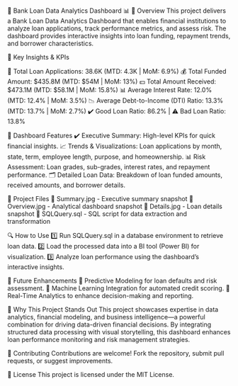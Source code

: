
🚀 Bank Loan Data Analytics Dashboard 📊
📌 Overview
This project delivers a Bank Loan Data Analytics Dashboard that enables financial institutions to analyze loan applications, track performance metrics, and assess risk. The dashboard provides interactive insights into loan funding, repayment trends, and borrower characteristics.

🔑 Key Insights & KPIs

📌 Total Loan Applications: 38.6K (MTD: 4.3K | MoM: 6.9%)
💰 Total Funded Amount: $435.8M (MTD: $54M | MoM: 13%)
💵 Total Amount Received: $473.1M (MTD: $58.1M | MoM: 15.8%)
📊 Average Interest Rate: 12.0% (MTD: 12.4% | MoM: 3.5%)
📉 Average Debt-to-Income (DTI) Ratio: 13.3% (MTD: 13.7% | MoM: 2.7%)
✔️ Good Loan Ratio: 86.2% | ⚠️ Bad Loan Ratio: 13.8%

🏦 Dashboard Features
✔️ Executive Summary: High-level KPIs for quick financial insights.
📈 Trends & Visualizations: Loan applications by month, state, term, employee length, purpose, and homeownership.
📊 Risk Assessment: Loan grades, sub-grades, interest rates, and repayment performance.
🗂️ Detailed Loan Data: Breakdown of loan funded amounts, received amounts, and borrower details.

📂 Project Files
📌 Summary.jpg - Executive summary snapshot
📌 Overview.jpg - Analytical dashboard snapshot
📌 Details.jpg - Loan details snapshot
📌 SQLQuery.sql - SQL script for data extraction and transformation

🔍 How to Use
1️⃣ Run SQLQuery.sql in a database environment to retrieve loan data.
2️⃣ Load the processed data into a BI tool (Power BI) for visualization.
3️⃣ Analyze loan performance using the dashboard’s interactive insights.

🚀 Future Enhancements
🔹 Predictive Modeling for loan defaults and risk assessment.
🔹 Machine Learning Integration for automated credit scoring.
🔹 Real-Time Analytics to enhance decision-making and reporting.

🎯 Why This Project Stands Out
This project showcases expertise in data analytics, financial modeling, and business intelligence—a powerful combination for driving data-driven financial decisions. By integrating structured data processing with visual storytelling, this dashboard enhances loan performance monitoring and risk management strategies.

🤝 Contributing
Contributions are welcome! Fork the repository, submit pull requests, or suggest improvements.

📜 License
This project is licensed under the MIT License.